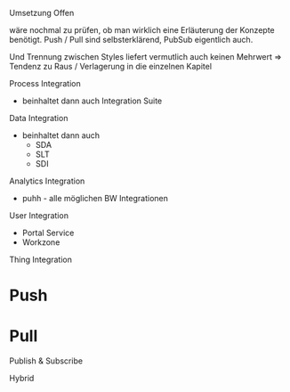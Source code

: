 
Umsetzung Offen

wäre nochmal zu prüfen, ob man wirklich eine Erläuterung der Konzepte benötigt.
Push / Pull sind selbsterklärend, PubSub eigentlich auch.

Und Trennung zwischen Styles liefert vermutlich auch keinen Mehrwert
=> Tendenz zu Raus / Verlagerung in die einzelnen Kapitel

Process Integration
- beinhaltet dann auch Integration Suite

Data Integration
- beinhaltet dann auch
	- SDA
	- SLT
	- SDI 

Analytics Integration
- puhh - alle möglichen BW Integrationen

User Integration
- Portal Service
- Workzone

Thing Integration

# Push

# Pull

Publish & Subscribe

Hybrid